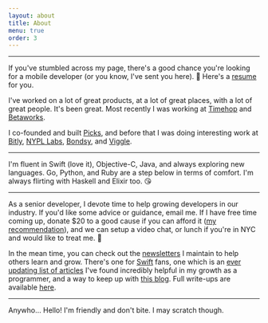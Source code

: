 ```yaml
---
layout: about
title: About
menu: true
order: 3
---
```


---

If you've stumbled across my page, there's a good chance you're looking for a mobile developer (or you know, I've sent you here). 👋 Here's a [resume](https://fabisevi.ch/assets/Joe-Fabisevich-Resume.pdf) for you. 

I've worked on a lot of great products, at a lot of great places, with a lot of great people. It's been great. Most recently I was working at [Timehop](https://itunes.apple.com/us/app/timehop/id569077959) and [Betaworks](https://betaworks.com/).

I co-founded and built [Picks](https://itspicks.com/), and before that I was doing interesting work at [Bitly](https://bitly.com/), [NYPL Labs](https://www.nypl.org/collections/labs), [Bondsy](https://bit.ly/the-verge-bondsy), and [Viggle](https://viggle.com/).

---

I'm fluent in Swift (love it), Objective-C, Java, and always exploring new languages. Go, Python, and Ruby are a step below in terms of comfort. I'm always flirting with Haskell and Elixir too. 😘

---

As a senior developer, I devote time to help growing developers in our industry. If you'd like some advice or guidance, email me. If I have free time coming up, donate $20 to a good cause if you can afford it ([my recommendation](http://www.blackgirlscode.com/)), and we can setup a video chat, or lunch if you're in NYC and would like to treat me. 🙂

In the mean time, you can check out the [newsletters](https://fabisevi.ch/newsletters) I maintain to help others learn and grow. There's one for [Swift](https://www.getrevue.co/profile/publicextension) fans, one which is an [ever updating list of articles](https://mailchi.mp/f0df17ad2511/programmatic-learning) I've found incredibly helpful in my growth as a programmer, and a way to keep up with [this blog](https://mailchi.mp/3237be1819ae/fabisevich-blog-posts). Full write-ups are available [here](https://fabisevi.ch/newsletters).

---

Anywho… Hello! I'm friendly and don't bite. I may scratch though.
